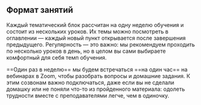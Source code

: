## Формат занятий

Каждый тематический блок рассчитан на одну неделю обучения и состоит из нескольких уроков. Их темы можно посмотреть в оглавлении — каждый новый пункт открывается после завершения предыдущего. Регулярность — это важно: мы рекомендуем проходить по несколько уроков в день, но в целом вы сами выбираете комфортный для себя темп обучения.

==Один раз в неделю== мы будем встречаться ==на один час== на вебинарах в Zoom, чтобы разобрать вопросы и домашние задания. К этим созвонам важно подключаться, даже если вы не сделали домашку или не поняли что-то из пройденного материала: одолеть трудности вместе с преподавателями легче, чем в одиночку.
